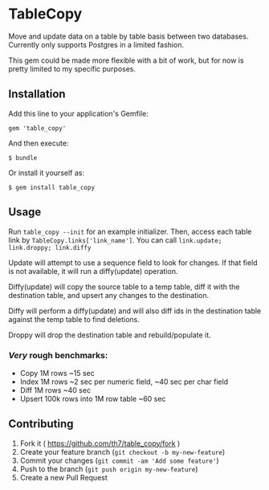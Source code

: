 # TableCopy

Move and update data on a table by table basis between two databases. Currently only supports Postgres in a limited fashion.

This gem could be made more flexible with a bit of work, but for now is pretty limited to my specific purposes.

## Installation

Add this line to your application's Gemfile:

    gem 'table_copy'

And then execute:

    $ bundle

Or install it yourself as:

    $ gem install table_copy

## Usage

Run ```table_copy --init``` for an example initializer. Then, access each table link by ```TableCopy.links['link_name']```. You can call ```link.update; link.droppy; link.diffy```

Update will attempt to use a sequence field to look for changes. If that field is not available, it will run a diffy(update) operation.

Diffy(update) will copy the source table to a temp table, diff it with the destination table, and upsert any changes to the destination.

Diffy will perform a diffy(update) and will also diff ids in the destination table against the temp table to find deletions.

Droppy will drop the destination table and rebuild/populate it.

### *Very* rough benchmarks:
- Copy 1M rows ~15 sec
- Index 1M rows ~2 sec per numeric field, ~40 sec per char field
- Diff 1M rows ~40 sec
- Upsert 100k rows into 1M row table ~60 sec

## Contributing

1. Fork it ( https://github.com/th7/table_copy/fork )
2. Create your feature branch (`git checkout -b my-new-feature`)
3. Commit your changes (`git commit -am 'Add some feature'`)
4. Push to the branch (`git push origin my-new-feature`)
5. Create a new Pull Request
